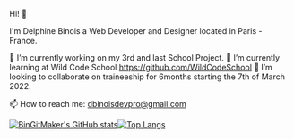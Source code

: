 Hi! 🖖

I'm Delphine Binois
a Web Developer and Designer
located in Paris - France.


🔭 I’m currently working on my 3rd and last School Project.
🌱 I’m currently learning at Wild Code School https://github.com/WildCodeSchool
👯 I’m looking to collaborate on traineeship for 6months starting the 7th of March 2022. 

📫 How to reach me: dbinoisdevpro@gmail.com

[![BinGitMaker's GitHub stats](https://github-readme-stats.vercel.app/api?username=BinGitMaker&theme=panda&show_icons=true)](https://github.com/BinGitMaker/github-readme-stats)[![Top Langs](https://github-readme-stats.vercel.app/api/top-langs/?username=BinGitMaker&langs_count=5&theme=panda&show_icons=true)](https://github.com/BinGitMaker/github-readme-stats)
